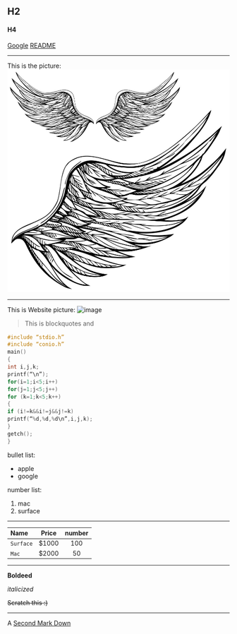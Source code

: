 ## H2
#### H4
[Google](www.google.com)
[README](https://github.com/iiilight/MarkDown/edit/master/README.md)
___
This is the picture: ![image](https://github.com/iiilight/MarkDown/blob/master/picture.jpg)
___
This is Website picture: ![image](https://m.media-amazon.com/images/M/MV5BMTEzNzY0OTg0NTdeQTJeQWpwZ15BbWU4MDU3OTg3MjUz._V1_SY1000_CR0,0,674,1000_AL_.jpg)

>This is blockquotes
and

```c
#include “stdio.h”
#include “conio.h”
main()
{
int i,j,k;
printf(“\n”);
for(i=1;i<5;i++) 
for(j=1;j<5;j++)
for (k=1;k<5;k++)
{
if (i!=k&&i!=j&&j!=k) 
printf(“%d,%d,%d\n”,i,j,k);
}
getch();
}

```

bullet list:
* apple
* google

number list:
1. mac
2. surface

***

Name|Price|number
:---|:---:|:---:
`Surface`|$1000|100
`Mac`|$2000|50
___

**Boldeed**

*italicized*

~~Scratch this :)~~
___
A [Second Mark Down](www.baidu.com)
